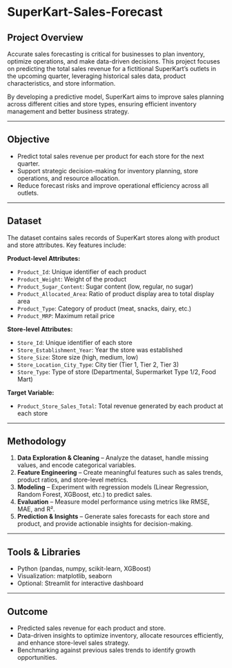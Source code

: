 # SuperKart-Sales-Forecast

## Project Overview
Accurate sales forecasting is critical for businesses to plan inventory, optimize operations, and make data-driven decisions. This project focuses on predicting the total sales revenue for a fictitional SuperKart’s outlets in the upcoming quarter, leveraging historical sales data, product characteristics, and store information. 

By developing a predictive model, SuperKart aims to improve sales planning across different cities and store types, ensuring efficient inventory management and better business strategy.

---

## Objective
- Predict total sales revenue per product for each store for the next quarter.
- Support strategic decision-making for inventory planning, store operations, and resource allocation.
- Reduce forecast risks and improve operational efficiency across all outlets.

---

## Dataset
The dataset contains sales records of SuperKart stores along with product and store attributes. Key features include:

**Product-level Attributes:**
- `Product_Id`: Unique identifier of each product
- `Product_Weight`: Weight of the product
- `Product_Sugar_Content`: Sugar content (low, regular, no sugar)
- `Product_Allocated_Area`: Ratio of product display area to total display area
- `Product_Type`: Category of product (meat, snacks, dairy, etc.)
- `Product_MRP`: Maximum retail price

**Store-level Attributes:**
- `Store_Id`: Unique identifier of each store
- `Store_Establishment_Year`: Year the store was established
- `Store_Size`: Store size (high, medium, low)
- `Store_Location_City_Type`: City tier (Tier 1, Tier 2, Tier 3)
- `Store_Type`: Type of store (Departmental, Supermarket Type 1/2, Food Mart)

**Target Variable:**
- `Product_Store_Sales_Total`: Total revenue generated by each product at each store

---

## Methodology
1. **Data Exploration & Cleaning** – Analyze the dataset, handle missing values, and encode categorical variables.
2. **Feature Engineering** – Create meaningful features such as sales trends, product ratios, and store-level metrics.
3. **Modeling** – Experiment with regression models (Linear Regression, Random Forest, XGBoost, etc.) to predict sales.
4. **Evaluation** – Measure model performance using metrics like RMSE, MAE, and R².
5. **Prediction & Insights** – Generate sales forecasts for each store and product, and provide actionable insights for decision-making.

---

## Tools & Libraries
- Python (pandas, numpy, scikit-learn, XGBoost)
- Visualization: matplotlib, seaborn
- Optional: Streamlit for interactive dashboard

---

## Outcome
- Predicted sales revenue for each product and store.
- Data-driven insights to optimize inventory, allocate resources efficiently, and enhance store-level sales strategy.
- Benchmarking against previous sales trends to identify growth opportunities.
